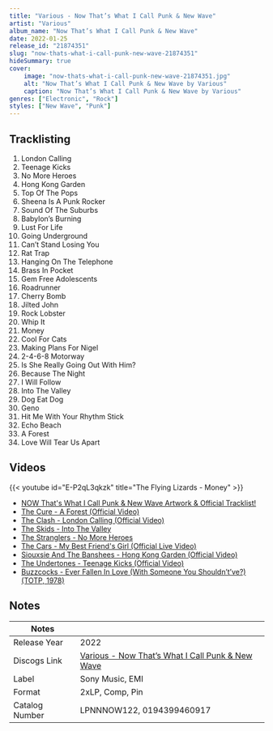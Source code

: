 ```yaml
---
title: "Various - Now That’s What I Call Punk & New Wave"
artist: "Various"
album_name: "Now That’s What I Call Punk & New Wave"
date: 2022-01-25
release_id: "21874351"
slug: "now-thats-what-i-call-punk-new-wave-21874351"
hideSummary: true
cover:
    image: "now-thats-what-i-call-punk-new-wave-21874351.jpg"
    alt: "Now That’s What I Call Punk & New Wave by Various"
    caption: "Now That’s What I Call Punk & New Wave by Various"
genres: ["Electronic", "Rock"]
styles: ["New Wave", "Punk"]
---
```


## Tracklisting
1. London Calling
2. Teenage Kicks
3. No More Heroes
4. Hong Kong Garden
5. Top Of The Pops
6. Sheena Is A Punk Rocker
7. Sound Of The Suburbs
8. Babylon’s Burning
9. Lust For Life
10. Going Underground
11. Can’t Stand Losing You
12. Rat Trap
13. Hanging On The Telephone
14. Brass In Pocket
15. Gem Free Adolescents
16. Roadrunner
17. Cherry Bomb
18. Jilted John
19. Rock Lobster
20. Whip It
21. Money
22. Cool For Cats
23. Making Plans For Nigel
24. 2-4-6-8 Motorway
25. Is She Really Going Out With Him?
26. Because The Night
27. I Will Follow
28. Into The Valley
29. Dog Eat Dog
30. Geno
31. Hit Me With Your Rhythm Stick
32. Echo Beach
33. A Forest
34. Love Will Tear Us Apart

## Videos
{{< youtube id="E-P2qL3qkzk" title="The Flying Lizards - Money" >}}
- [NOW That's What I Call Punk & New Wave Artwork & Official Tracklist!](https://www.youtube.com/watch?v=TQb_AcW_cZw)
- [The Cure - A Forest (Official Video)](https://www.youtube.com/watch?v=xik-y0xlpZ0)
- [The Clash - London Calling (Official Video)](https://www.youtube.com/watch?v=EfK-WX2pa8c)
- [The Skids - Into The Valley](https://www.youtube.com/watch?v=9udxbvHiqGw)
- [The Stranglers - No More Heroes](https://www.youtube.com/watch?v=2B4bsqYxwo0)
- [The Cars - My Best Friend's Girl (Official Live Video)](https://www.youtube.com/watch?v=RyFo6p6LGkA)
- [Siouxsie And The Banshees - Hong Kong Garden (Official Video)](https://www.youtube.com/watch?v=Y-l9GQJRl9Y)
- [The Undertones - Teenage Kicks (Official Video)](https://www.youtube.com/watch?v=PinCg7IGqHg)
- [Buzzcocks - Ever Fallen In Love (With Someone You Shouldn’t’ve?) (TOTP, 1978)](https://www.youtube.com/watch?v=0Af7ayYIJ9w)


## Notes

| Notes          |             |
| ---------------| ----------- |
| Release Year   | 2022 |
| Discogs Link   | [Various - Now That’s What I Call Punk & New Wave](https://www.discogs.com/release/21874351-Various-Now-Thats-What-I-Call-Punk-New-Wave) |
| Label          | Sony Music, EMI |
| Format         | 2xLP, Comp, Pin |
| Catalog Number | LPNNNOW122, 0194399460917 |



